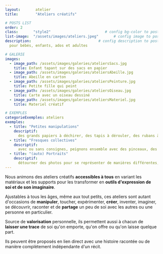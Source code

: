 ```yaml
---
layout:       atelier
title:        "Ateliers créatifs"

# POSTS LIST
order: 2
class:       "style2"                         # config bg-color to post list card (1..6)
list-image:  "/assets/images/ateliers.jpeg"       # config image to post list card (1..6)
description:                               # config description to post list card
  pour bébés, enfants, ados et adultes

# GALERIE
images:
  - image_path: /assets/images/galeries/ateliersSacs.jpg
    title: Enfant tapant sur des sacs en papier
  - image_path: /assets/images/galeries/ateliersAbeille.jpg
    title: Abeille en carton
  - image_path: /assets/images/galeries/ateliersPeinture.jpg
    title: Petite fille qui peint
  - image_path: /assets/images/galeries/ateliersOiseau.jpg
    title: Carte avec un oiseau dessiné
  - image_path: /assets/images/galeries/ateliersMateriel.jpg
    title: Materiel créatif  

# EXEMPLES
categorieExemples: ateliers
exemples:
  - title: "Petites manipulations"
    descriptif: 
      des grands papiers à déchirer, des tapis à dérouler, des rubans à tirer ou des sacs d'eau à toucher. Les matières sont animées pour laisser ensuite les plus petits se les réapproprier et les manipuler.
  - title: "Fresques collectives"
    descriptif: 
      avec ou sans consignes, peignons ensemble avec des pinceaux, des objets, les doigts ou même tout le corps pour aboutir à une création collective faite d'une petite part de chacun. 
  - title: "(auto) Portraits"
    descriptif: 
      détourner des photos pour se représenter de manières différentes, se transformer en prince ou se tourner en ridicule et puis se mettre en mots de manière inattendue.       
---
```

Nous animons des ateliers créatifs **accessibles à tous** en variant les matériaux et les
supports pour les transformer en **outils d'expression de soi et de son imaginaire**.

Ajustables à tous les âges, même aux tout petits, ces ateliers sont autant d'occasions
de **manipuler**, toucher, expérimenter, **créer**, inventer, imaginer, se découvrir, raconter et de
**partage** un peu de soi avec les autres ou une personne en particulier.

Source de **valorisation** personnelle, ils permettent aussi à chacun de **laisser une trace**
de soi qu'on emporte, qu'on offre ou qu'on laisse quelque part.

Ils peuvent être proposés en lien direct avec une histoire racontée ou de manière
complètement indépendante d'un récit.
